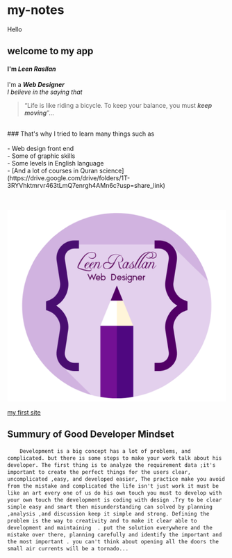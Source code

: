# my-notes
Hello 
## welcome to my app
#### I'm *Leen Rasllan*
I'm a ***Web Designer*** <br>
 *I believe in the saying that*
 > “Life is like riding a bicycle. To keep your balance, you must ***keep moving***”...
<br>
### That's why I tried to learn many things
 such as <br>
 <br>
 - Web design front end <br>
- Some of graphic skills <br>
- Some levels in English language <br>
- [And a lot of courses in Quran science](https://drive.google.com/drive/folders/1T-3RYVhktmrvr463tLmQ7enrgh4AMn6c?usp=share_link)
<br>
<br>

<br>
 

![hhd](weblogo.png)

[my first site](https://leen-rasllan.github.io/website/)

## Summury of Good Developer Mindset

        Development is a big concept has a lot of problems, and complicated. but there is some steps to make your work talk about his developer. The first thing is to analyze the requirement data ;it's important to create the perfect things for the users clear, uncomplicated ,easy, and developed easier, The practice make you avoid from the mistake and complicated the life isn't just work it must be like an art every one of us do his own touch you must to develop with your own touch the development is coding with design .Try to be clear simple easy and smart then misunderstanding can solved by planning ,analysis ,and discussion keep it simple and strong. Defining the problem is the way to creativity and to make it clear able to development and maintaining  . put the solution everywhere and the mistake over there, planning carefully and identify the important and the most important . you can't think about opening all the doors the small air currents will be a tornado...

